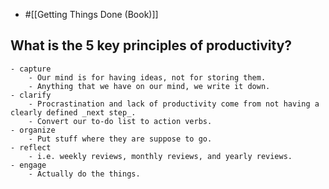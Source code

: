 - #[[Getting Things Done (Book)]]
## What is the 5 key principles of productivity?
	- capture
		- Our mind is for having ideas, not for storing them.
		- Anything that we have on our mind, we write it down.
	- clarify
		- Procrastination and lack of productivity come from not having a clearly defined _next step_.
		- Convert our to-do list to action verbs.
	- organize
		- Put stuff where they are suppose to go.
	- reflect
		- i.e. weekly reviews, monthly reviews, and yearly reviews.
	- engage
		- Actually do the things.